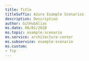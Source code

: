 ```yaml
---
title: Title
titleSuffix: Azure Example Scenarios
description: Description
author: GitHubAlias
ms.date: 08/01/2020
ms.topic: example-scenario
ms.service: architecture-center
ms.subservice: example-scenario
ms.custom:
- fcp
---
```

